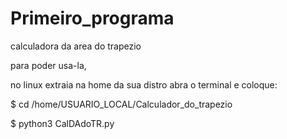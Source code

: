 # Primeiro_programa

calculadora da area do trapezio

para poder usa-la,

no linux
extraia na home da sua distro
abra o terminal e coloque:

$ cd /home/USUARIO_LOCAL/Calculador_do_trapezio

$ python3 CalDAdoTR.py
